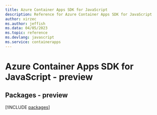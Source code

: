 ```yaml
---
title: Azure Container Apps SDK for JavaScript
description: Reference for Azure Container Apps SDK for JavaScript
author: xirzec
ms.author: jeffish
ms.data: 04/05/2023
ms.topic: reference
ms.devlang: javascript
ms.service: containerapps
---
```

# Azure Container Apps SDK for JavaScript - preview
## Packages - preview
[!INCLUDE [packages](container-apps-index.md)]